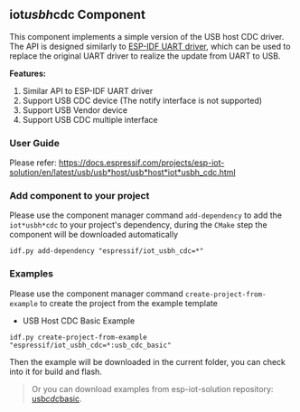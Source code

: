 ## iot*usbh*cdc Component

This component implements a simple version of the USB host CDC driver. The API is designed similarly to [ESP-IDF UART driver](https://docs.espressif.com/projects/esp-idf/en/latest/esp32s2/api-reference/peripherals/uart.html), which can be used to replace the original UART driver to realize the update from UART to USB.

**Features:**

1. Similar API to ESP-IDF UART driver
2. Support USB CDC device (The notify interface is not supported)
3. Support USB Vendor device
4. Support USB CDC multiple interface

### User Guide

Please refer: https://docs.espressif.com/projects/esp-iot-solution/en/latest/usb/usb*host/usb*host*iot*usbh_cdc.html

### Add component to your project

Please use the component manager command `add-dependency` to add the `iot*usbh*cdc` to your project's dependency, during the `CMake` step the component will be downloaded automatically

```
idf.py add-dependency "espressif/iot_usbh_cdc=*"
```

### Examples

Please use the component manager command `create-project-from-example` to create the project from the example template

* USB Host CDC Basic Example

```
idf.py create-project-from-example "espressif/iot_usbh_cdc=*:usb_cdc_basic"
```

Then the example will be downloaded in the current folder, you can check into it for build and flash.

> Or you can download examples from esp-iot-solution repository: [usb*cdc*basic](https://github.com/espressif/esp-iot-solution/tree/master/examples/usb/host/usb*cdc*basic).
